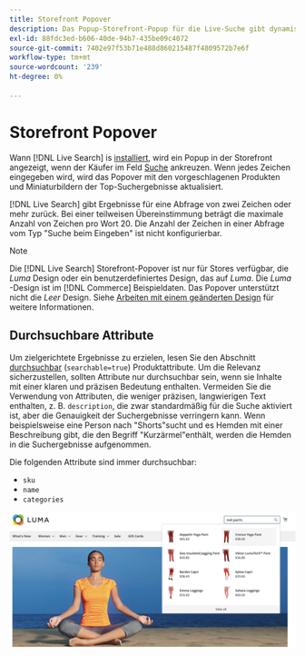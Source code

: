 ```yaml
---
title: Storefront Popover
description: Das Popup-Storefront-Popup für die Live-Suche gibt dynamisch vorgeschlagene Produkte und Miniaturansichten zurück.
exl-id: 88fdc3ed-b606-40de-94b7-435be09c4072
source-git-commit: 7402e97f53b71e488d860215487f4809572b7e6f
workflow-type: tm+mt
source-wordcount: '239'
ht-degree: 0%

---
```


# Storefront Popover

Wann [!DNL Live Search] is [installiert](install.md), wird ein Popup in der Storefront angezeigt, wenn der Käufer im Feld [Suche](https://docs.magento.com/user-guide/catalog/search-quick.html) ankreuzen. Wenn jedes Zeichen eingegeben wird, wird das Popover mit den vorgeschlagenen Produkten und Miniaturbildern der Top-Suchergebnisse aktualisiert.

[!DNL Live Search] gibt Ergebnisse für eine Abfrage von zwei Zeichen oder mehr zurück. Bei einer teilweisen Übereinstimmung beträgt die maximale Anzahl von Zeichen pro Wort 20. Die Anzahl der Zeichen in einer Abfrage vom Typ &quot;Suche beim Eingeben&quot; ist nicht konfigurierbar.

>[!NOTE]
>
>Die [!DNL Live Search] Storefront-Popover ist nur für Stores verfügbar, die *Luma* Design oder ein benutzerdefiniertes Design, das auf *Luma*. Die *Luma* -Design ist im [!DNL Commerce] Beispieldaten. Das Popover unterstützt nicht die *Leer* Design. Siehe [Arbeiten mit einem geänderten Design](#working-with-modified-theme) für weitere Informationen.

## Durchsuchbare Attribute

Um zielgerichtete Ergebnisse zu erzielen, lesen Sie den Abschnitt [durchsuchbar](https://docs.magento.com/user-guide/stores/attributes-product.html#storefront-properties) (`searchable=true`) Produktattribute. Um die Relevanz sicherzustellen, sollten Attribute nur durchsuchbar sein, wenn sie Inhalte mit einer klaren und präzisen Bedeutung enthalten. Vermeiden Sie die Verwendung von Attributen, die weniger präzisen, langwierigen Text enthalten, z. B. `description`, die zwar standardmäßig für die Suche aktiviert ist, aber die Genauigkeit der Suchergebnisse verringern kann. Wenn beispielsweise eine Person nach &quot;Shorts&quot;sucht und es Hemden mit einer Beschreibung gibt, die den Begriff &quot;Kurzärmel&quot;enthält, werden die Hemden in die Suchergebnisse aufgenommen.

Die folgenden Attribute sind immer durchsuchbar:

* `sku`
* `name`
* `categories`

![Popup für Live-Suche](assets/storefront-search-as-you-type.png)
